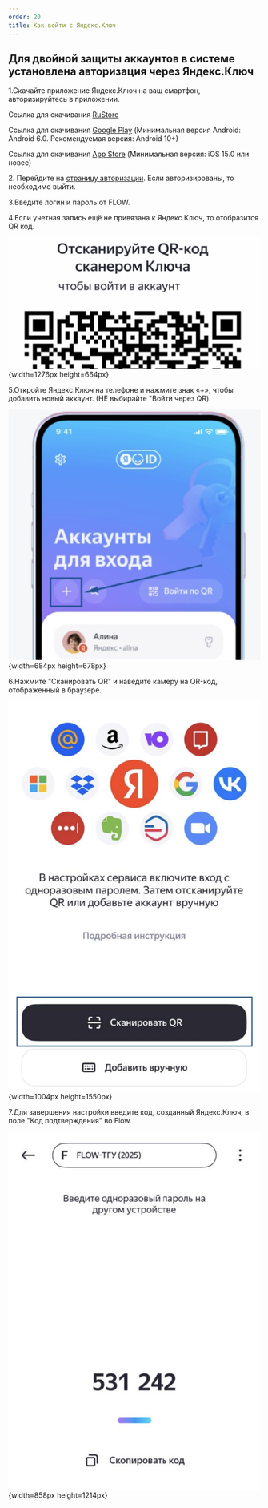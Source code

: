 ```yaml
---
order: 20
title: Как войти с Яндекс.Ключ
---
```


## Для двойной защиты аккаунтов в системе установлена авторизация через Яндекс.Ключ

1\.Скачайте приложение Яндекс.Ключ на ваш смартфон, авторизируйтесь в приложении.

Ссылка для скачивания [RuStore﻿](https://www.rustore.ru/catalog/app/ru.yandex.key)

Ссылка для скачивания [Google Play﻿](https://play.google.com/store/apps/details?id=ru.yandex.key) (Минимальная версия Android: Android 6.0. Рекомендуемая версия: Android 10+)

Ссылка для скачивания [App Store﻿](https://apps.apple.com/ru/app/яндекс-ключ-ваши-пароли/id957324816) (Минимальная версия: iOS 15.0 или новее)

2\. Перейдите на [страницу авторизации﻿](https://flow.migrant-exam.ru/Account/Login1FA). Если авторизированы, то необходимо выйти.

3\.Введите логин и пароль от FLOW.

4\.Если учетная запись ещё не привязана к Яндекс.Ключ, то отобразится QR код.

![](./kak-voyti-s-yandex-klyuch.png){width=1276px height=664px}

5\.Откройте Яндекс.Ключ на телефоне и нажмите знак «+», чтобы добавить новый аккаунт. (НЕ выбирайте "Войти через QR).

![](./kak-voyti-s-yandex-klyuch-2.png){width=684px height=678px}

6\.Нажмите "Сканировать QR" и наведите камеру на QR-код, отображенный в браузере.

![](./kak-voyti-s-yandex-klyuch-3.png){width=1004px height=1550px}

7\.Для завершения настройки введите код, созданный Яндекс.Ключ, в поле "Код подтверждения" во Flow.

![](./kak-voyti-s-yandex-klyuch-4.png){width=858px height=1214px}